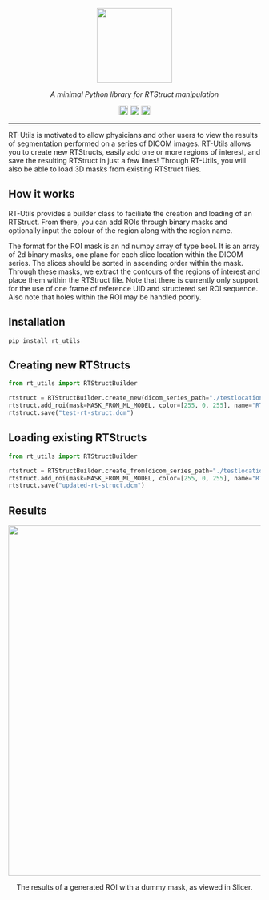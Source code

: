 <p align="center">
  <img src="https://raw.githubusercontent.com/qurit/rt-utils/main/src/logo.png" height="150"/>
</p>
<p align="center">
  <em>A minimal Python library for RTStruct manipulation</em>
</p>
<p align="center">
    <img src="https://img.shields.io/pypi/pyversions/rt-utils" alt="Python version" height="18">
    <a href="https://badge.fury.io/py/rt-utils"><img src="https://badge.fury.io/py/rt-utils.svg" alt="PyPI version" height="18"></a>  
    <img alt="PyPI - License" src="https://img.shields.io/pypi/l/rt-utils" height="18" />
</p>
 
---
 
RT-Utils is motivated to allow physicians and other users to view the results of segmentation performed on a series of DICOM images. RT-Utils allows you to create new RTStructs, easily add one or more regions of interest, and save the resulting RTStruct in just a few lines! Through RT-Utils, you will also be able to load 3D masks from existing RTStruct files.

## How it works
RT-Utils provides a builder class to faciliate the creation and loading of an RTStruct. From there, you can add ROIs through binary masks and optionally input the colour of the region along with the region name.

The format for the ROI mask is an nd numpy array of type bool. It is an array of 2d binary masks, one plane for each slice location within the DICOM series. The slices should be sorted in ascending order within the mask. Through these masks, we extract the contours of the regions of interest and place them within the RTStruct file. Note that there is currently only support for the use of one frame of reference UID and structered set ROI sequence. Also note that holes within the ROI may be handled poorly.

## Installation
```
pip install rt_utils
```

## Creating new RTStructs
```Python
from rt_utils import RTStructBuilder

rtstruct = RTStructBuilder.create_new(dicom_series_path="./testlocation")
rtstruct.add_roi(mask=MASK_FROM_ML_MODEL, color=[255, 0, 255], name="RT-Utils ROI!")
rtstruct.save("test-rt-struct.dcm")
```

## Loading existing RTStructs
```Python
from rt_utils import RTStructBuilder

rtstruct = RTStructBuilder.create_from(dicom_series_path="./testlocation", rt_struct_path="./testlocation/rt-struct.dcm")
rtstruct.add_roi(mask=MASK_FROM_ML_MODEL, color=[255, 0, 255], name="RT-Utils ROI!")
rtstruct.save("updated-rt-struct.dcm")
```

## Results
<p align="center">
  <img src="https://raw.githubusercontent.com/qurit/rt-utils/main/src/contour.png" width="700"/>
</p>
<p align="center">
  The results of a generated ROI with a dummy mask, as viewed in Slicer.
</p>
